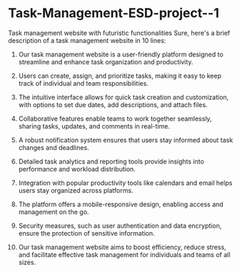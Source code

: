 # Task-Management-ESD-project--1
Task management website with futuristic functionalities
Sure, here's a brief description of a task management website in 10 lines:

1. Our task management website is a user-friendly platform designed to streamline and enhance task organization and productivity.

2. Users can create, assign, and prioritize tasks, making it easy to keep track of individual and team responsibilities.

3. The intuitive interface allows for quick task creation and customization, with options to set due dates, add descriptions, and attach files.

4. Collaborative features enable teams to work together seamlessly, sharing tasks, updates, and comments in real-time.

5. A robust notification system ensures that users stay informed about task changes and deadlines.

6. Detailed task analytics and reporting tools provide insights into performance and workload distribution.

7. Integration with popular productivity tools like calendars and email helps users stay organized across platforms.

8. The platform offers a mobile-responsive design, enabling access and management on the go.

9. Security measures, such as user authentication and data encryption, ensure the protection of sensitive information.

10. Our task management website aims to boost efficiency, reduce stress, and facilitate effective task management for individuals and teams of all sizes.
 
